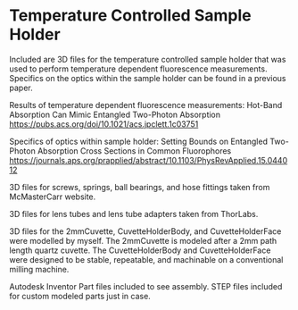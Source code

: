 # Temperature Controlled Sample Holder

Included are 3D files for the temperature controlled sample holder that was used to perform temperature dependent fluorescence measurements. Specifics on the optics within the sample holder can be found in a previous paper.

Results of temperature dependent fluorescence measurements:
Hot-Band Absorption Can Mimic Entangled Two-Photon Absorption
https://pubs.acs.org/doi/10.1021/acs.jpclett.1c03751

Specifics of optics within sample holder:
Setting Bounds on Entangled Two-Photon Absorption Cross Sections in Common Fluorophores
https://journals.aps.org/prapplied/abstract/10.1103/PhysRevApplied.15.044012


3D files for screws, springs, ball bearings, and hose fittings taken from McMasterCarr website.

3D files for lens tubes and lens tube adapters taken from ThorLabs.

3D files for the 2mmCuvette, CuvetteHolderBody, and CuvetteHolderFace were modelled by myself.
The 2mmCuvette is modeled after a 2mm path length quartz cuvette.
The CuvetteHolderBody and CuvetteHolderFace were designed to be stable, repeatable, and machinable on a conventional milling machine.

Autodesk Inventor Part files included to see assembly. STEP files included for custom modeled parts just in case.
